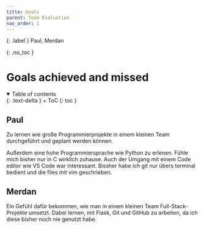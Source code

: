 ```yaml
---
title: Goals
parent: Team Evaluation
nav_order: 1
---
```


{: .label }
Paul, Merdan

{: .no_toc }
# Goals achieved and missed

<details open markdown="block">
{: .text-delta }
<summary>Table of contents</summary>
+ ToC
{: toc }
</details>

## Paul
Zu lernen wie große Programmierprojekte in einem kleinen Team durchgeführt und geplant werden können.

Außerdem eine hohe Programmiersprache wie Python zu erlenen. Fühle mich bisher nur in C wirklich zuhause.
Auch der Umgang mit einem Code editor wie VS Code war interessant. Bissher habe ich git nur übers terminal bedient und die files mit vim geschrieben.

## Merdan
Ein Gefühl dafür bekommen, wie man in einem kleinen Team Full-Stack-Projekte umsetzt. Dabei lernen, mit Flask, Git und GitHub zu arbeiten, da ich diese bisher noch nie genutzt habe.

